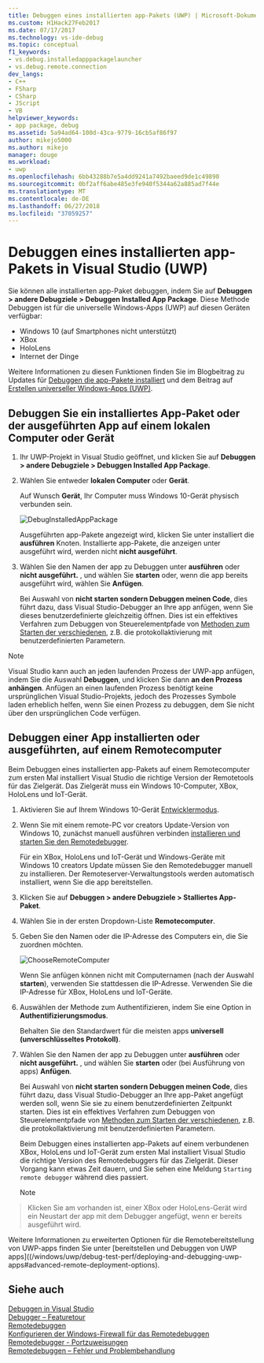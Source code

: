 ```yaml
---
title: Debuggen eines installierten app-Pakets (UWP) | Microsoft-Dokumentation
ms.custom: H1Hack27Feb2017
ms.date: 07/17/2017
ms.technology: vs-ide-debug
ms.topic: conceptual
f1_keywords:
- vs.debug.installedapppackagelauncher
- vs.debug.remote.connection
dev_langs:
- C++
- FSharp
- CSharp
- JScript
- VB
helpviewer_keywords:
- app package, debug
ms.assetid: 5a94ad64-100d-43ca-9779-16cb5af86f97
author: mikejo5000
ms.author: mikejo
manager: douge
ms.workload:
- uwp
ms.openlocfilehash: 6bb43288b7e5a4dd9241a7492baeed9de1c49890
ms.sourcegitcommit: 0bf2aff6abe485e3fe940f5344a62a885ad7f44e
ms.translationtype: MT
ms.contentlocale: de-DE
ms.lasthandoff: 06/27/2018
ms.locfileid: "37059257"
---
```

# <a name="debug-an-installed-app-package-in-visual-studio-uwp"></a>Debuggen eines installierten app-Pakets in Visual Studio (UWP)

Sie können alle installierten app-Paket debuggen, indem Sie auf **Debuggen > andere Debugziele > Debuggen Installed App Package**. Diese Methode Debuggen ist für die universelle Windows-Apps (UWP) auf diesen Geräten verfügbar:

* Windows 10 (auf Smartphones nicht unterstützt)
* XBox
* HoloLens
* Internet der Dinge

Weitere Informationen zu diesen Funktionen finden Sie im Blogbeitrag zu Updates für [Debuggen die app-Pakete installiert](https://blogs.msdn.microsoft.com/visualstudioalm/2016/03/30/updates-for-debugging-installed-app-packages-in-visual-studio-2015-update-2/) und dem Beitrag auf [Erstellen universeller Windows-Apps (UWP)](https://blogs.msdn.microsoft.com/visualstudio/2016/08/02/universal-windows-apps-targeting-windows-10-anniversary-sdk/).

## <a name="debug-an-installed-app-package-or-running-app-on-a-local-machine-or-device"></a>Debuggen Sie ein installiertes App-Paket oder der ausgeführten App auf einem lokalen Computer oder Gerät

1. Ihr UWP-Projekt in Visual Studio geöffnet, und klicken Sie auf **Debuggen > andere Debugziele > Debuggen Installed App Package**.

2. Wählen Sie entweder **lokalen Computer** oder **Gerät**.

     Auf Wunsch **Gerät**, Ihr Computer muss Windows 10-Gerät physisch verbunden sein.

     ![DebugInstalledAppPackage](../debugger/media/debug-installed-app-pkg.png "DebugInstalledAppPackage")

     Ausgeführten app-Pakete angezeigt wird, klicken Sie unter installiert die **ausführen** Knoten. Installierte app-Pakete, die anzeigen unter ausgeführt wird, werden nicht **nicht ausgeführt**.

3. Wählen Sie den Namen der app zu Debuggen unter **ausführen** oder **nicht ausgeführt.** , und wählen Sie **starten** oder, wenn die app bereits ausgeführt wird, wählen Sie **Anfügen**.

     Bei Auswahl von **nicht starten sondern Debuggen meinen Code**, dies führt dazu, dass Visual Studio-Debugger an Ihre app anfügen, wenn Sie dieses benutzerdefinierte gleichzeitig öffnen. Dies ist ein effektives Verfahren zum Debuggen von Steuerelementpfade von [Methoden zum Starten der verschiedenen](/windows/uwp/xbox-apps/automate-launching-uwp-apps), z.B. die protokollaktivierung mit benutzerdefinierten Parametern.

> [!NOTE]
> Visual Studio kann auch an jeden laufenden Prozess der UWP-app anfügen, indem Sie die Auswahl **Debuggen**, und klicken Sie dann **an den Prozess anhängen**. Anfügen an einen laufenden Prozess benötigt keine ursprünglichen Visual Studio-Projekts, jedoch des Prozesses Symbole laden erheblich helfen, wenn Sie einen Prozess zu debuggen, dem Sie nicht über den ursprünglichen Code verfügen.
  
## <a name="remote"></a> Debuggen einer App installierten oder ausgeführten, auf einem Remotecomputer 

Beim Debuggen eines installierten app-Pakets auf einem Remotecomputer zum ersten Mal installiert Visual Studio die richtige Version der Remotetools für das Zielgerät. Das Zielgerät muss ein Windows 10-Computer, XBox, HoloLens und IoT-Gerät.

1. Aktivieren Sie auf Ihrem Windows 10-Gerät [Entwicklermodus](/windows/uwp/get-started/enable-your-device-for-development).

2. Wenn Sie mit einem remote-PC vor creators Update-Version von Windows 10, zunächst manuell ausführen verbinden [installieren und starten Sie den Remotedebugger](../debugger/remote-debugging.md).

     Für ein XBox, HoloLens und IoT-Gerät und Windows-Geräte mit Windows 10 creators Update müssen Sie den Remotedebugger manuell zu installieren. Der Remoteserver-Verwaltungstools werden automatisch installiert, wenn Sie die app bereitstellen.

3. Klicken Sie auf **Debuggen > andere Debugziele > Stalliertes App-Paket**.

4. Wählen Sie in der ersten Dropdown-Liste **Remotecomputer**.

5. Geben Sie den Namen oder die IP-Adresse des Computers ein, die Sie zuordnen möchten.

     ![ChooseRemoteComputer](../debugger/media/debug-remote-app-pkg.png "ChooseRemoteComputer")

     Wenn Sie anfügen können nicht mit Computernamen (nach der Auswahl **starten**), verwenden Sie stattdessen die IP-Adresse. Verwenden Sie die IP-Adresse für XBox, HoloLens und IoT-Geräte.

5. Auswählen der Methode zum Authentifizieren, indem Sie eine Option in **Authentifizierungsmodus**.

    Behalten Sie den Standardwert für die meisten apps **universell (unverschlüsseltes Protokoll)**.

6. Wählen Sie den Namen der app zu Debuggen unter **ausführen** oder **nicht ausgeführt.** , und wählen Sie **starten** oder (bei Ausführung von apps) **Anfügen**.

     Bei Auswahl von **nicht starten sondern Debuggen meinen Code**, dies führt dazu, dass Visual Studio-Debugger an Ihre app-Paket angefügt werden soll, wenn Sie sie zu einem benutzerdefinierten Zeitpunkt starten. Dies ist ein effektives Verfahren zum Debuggen von Steuerelementpfade von [Methoden zum Starten der verschiedenen](/windows/uwp/xbox-apps/automate-launching-uwp-apps), z.B. die protokollaktivierung mit benutzerdefinierten Parametern.

     Beim Debuggen eines installierten app-Pakets auf einem verbundenen XBox, HoloLens und IoT-Gerät zum ersten Mal installiert Visual Studio die richtige Version des Remotedebuggers für das Zielgerät. Dieser Vorgang kann etwas Zeit dauern, und Sie sehen eine Meldung ``Starting remote debugger`` während dies passiert.

     > [!NOTE]
> Klicken Sie am vorhanden ist, einer XBox oder HoloLens-Gerät wird ein Neustart der app mit dem Debugger angefügt, wenn er bereits ausgeführt wird.

Weitere Informationen zu erweiterten Optionen für die Remotebereitstellung von UWP-apps finden Sie unter [bereitstellen und Debuggen von UWP apps]((/windows/uwp/debug-test-perf/deploying-and-debugging-uwp-apps#advanced-remote-deployment-options). 
  
## <a name="see-also"></a>Siehe auch  
 [Debuggen in Visual Studio](../debugger/index.md)  
 [Debugger – Featuretour](../debugger/debugger-feature-tour.md)  
 [Remotedebuggen](../debugger/remote-debugging.md)  
 [Konfigurieren der Windows-Firewall für das Remotedebuggen](../debugger/configure-the-windows-firewall-for-remote-debugging.md)  
 [Remotedebugger - Portzuweisungen](../debugger/remote-debugger-port-assignments.md)  
 [Remotedebuggen – Fehler und Problembehandlung](../debugger/remote-debugging-errors-and-troubleshooting.md)
